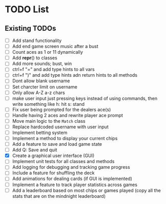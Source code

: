 # TODO List

## Existing TODOs

- [ ] Add stand functionality
- [ ] Add end game screen music after a bust
- [ ] Count aces as 1 or 11 dynamically
- [ ] Add __repr__() to classes
- [ ] Add more sounds; bust, win
- [ ] ctrl+f "=" and add type hints to all vars
- [ ] ctrl+f ")" and add type hints adn return hints to all methods
- [ ] Dont allow blank username
- [ ] Set charcter limit on username
- [ ] Only allow A-Z a-z chars
- [ ] make user input just pressing keys instead of using commands, then write something like h: hit s: stand
- [ ] Fix user being prompted for the dealers ace(s)
- [ ] Handle having 2 aces and rewrite player ace prompt
- [ ] Move main logic to the `Match` class
- [ ] Replace hardcoded username with user input
- [ ] Implement betting system
- [ ] Implement a method to display your current chips
- [ ] Add a feature to save and load game state
- [ ] Add Q: Save and quit
- [x] Create a graphical user interface (GUI)
- [ ] Implement unit tests for all classes and methods
- [ ] Add logging for debugging and tracking game progress
- [ ] Include a feature for shuffling the deck
- [ ] Add animations for dealing cards (if GUI is implemented)
- [ ] Implement a feature to track player statistics across games
- [ ] Add a leaderboard based on most chips or games played (copy all the stats that are on the mindnight leaderboard)
